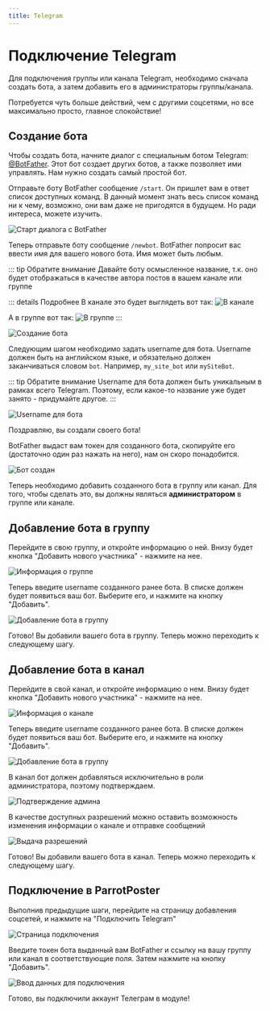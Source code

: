 ```yaml
---
title: Telegram
---
```


# Подключение Telegram

Для подключения группы или канала Telegram, необходимо сначала создать бота, а затем добавить его в администраторы группы/канала.

Потребуется чуть больше действий, чем с другими соцсетями, но все максимально просто, главное спокойствие!

<!-- #region common-auth -->

## Создание бота

Чтобы создать бота, начните диалог с специальным ботом Telegram: [@BotFather](https://t.me/BotFather).
Этот бот создает других ботов, а также позволяет ими управлять.
Нам нужно создать самый простой бот.


Отправьте боту BotFather сообщение `/start`. Он пришлет вам в ответ список доступных команд. В данный момент знать весь список команд ни к чему, возможно, они вам даже не пригодятся в будущем. Но ради интереса, можете изучить.

![Старт диалога с BotFather](./tg-bot-0.png)

Теперь отправьте боту сообщение `/newbot`.
BotFather попросит вас ввести имя для вашего нового бота. Имя может быть любым.

::: tip Обратите внимание
Давайте боту осмысленное название, т.к. оно будет отображаться в качестве автора постов в вашем канале или группе

::: details Подробнее
В канале это будет выглядеть вот так:
![В канале](./tg-bot-channel.png)

А в группе вот так:
![В группе](./tg-bot-group.png)
:::

![Создание бота](./tg-bot-1.png)

Следующим шагом необходимо задать username для бота.
Username должен быть на английском языке, и обязательно должен заканчиваться словом `bot`.
Например, `my_site_bot` или `mySiteBot`.

::: tip Обратите внимание
Username для бота должен быть уникальным в рамках всего Telegram.
Поэтому, если какое-то название уже будет занято - придумайте другое.
:::

![Username для бота](./tg-bot-2.png)

Поздравляю, вы создали своего бота!

BotFather выдаст вам токен для созданного бота, скопируйте его (достаточно один раз нажать на него), нам он скоро понадобится.

![Бот создан](./tg-bot-3.png)


Теперь необходимо добавить созданного бота в группу или канал. Для того, чтобы сделать это, вы должны являться **администратором** в группе или канале.

## Добавление бота в группу

Перейдите в свою группу, и откройте информацию о ней.
Внизу будет кнопка "Добавить нового участника" - нажмите на нее.

![Информация о группе](./tg-group-0.png)

Теперь введите username созданного ранее бота.
В списке должен будет появиться ваш бот.
Выберите его, и нажмите на кнопку "Добавить".

![Добавление бота в группу](./tg-group-1.png)

Готово! Вы добавили вашего бота в группу. Теперь можно переходить к следующему шагу.

## Добавление бота в канал

Перейдите в свой канал, и откройте информацию о нем.
Внизу будет кнопка "Добавить нового участника" - нажмите на нее.

![Информация о канале](./tg-channel-0.png)

Теперь введите username созданного ранее бота.
В списке должен будет появиться ваш бот.
Выберите его, и нажмите на кнопку "Добавить".

![Добавление бота в группу](./tg-channel-1.png)

В канал бот должен добавляться исключительно в роли администратора, поэтому подтверждаем.

![Подтверждение админа](./tg-channel-2.png)

В качестве доступных разрешений можно оставить возможность изменения информации о канале и отправке сообщений

![Выдача разрешений](./tg-channel-3.png)

Готово! Вы добавили вашего бота в канал. Теперь можно переходить к следующему шагу.

<!-- #endregion common-auth -->

## Подключение в ParrotPoster

Выполнив предыдущие шаги, перейдите на страницу добавления соцсетей, и нажмите на "Подключить Telegram"

![Страница подключения](./tg-connect-0.png)

Введите токен бота выданный вам BotFather и ссылку на вашу группу или канал в соответствующие поля.
Затем нажмите на кнопку "Добавить".

![Ввод данных для подключения](./tg-connect-1.png)

Готово, вы подключили аккаунт Телеграм в модуле!

